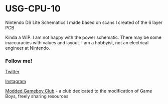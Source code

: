 # USG-CPU-10
Nintendo DS Lite Schematics I made based on scans I created of the 6 layer PCB

Kinda a WIP. I am not happy with the power schematic.
There may be some inaccuracies with values and layout. I am a hobbyist, not an electrical engineer at Nintendo.


### Follow me!
[Twitter](https://twitter.com/natalie_thenerd)

[Instagram](https://www.instagram.com/natalie.thenerd/)

[Modded Gameboy Club](https://moddedgameboy.club/) - a club dedicated to the modification of Game Boys, freely sharing resources
